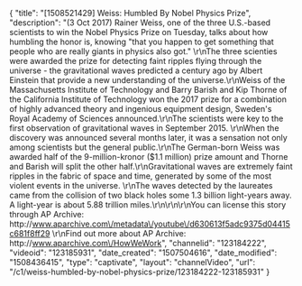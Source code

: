 {
    "title": "[1508521429] Weiss: Humbled By Nobel Physics Prize",
    "description": "(3 Oct 2017) Rainer Weiss, one of the three U.S.-based scientists to win the Nobel Physics Prize on Tuesday, talks about how humbling the honor is, knowing \"that you happen to get something that people who are really giants in physics also got.\" \r\nThe three scienties were awarded the prize for detecting faint ripples flying through the universe - the gravitational waves predicted a century ago by Albert Einstein that provide a new understanding of the universe.\r\nWeiss of the Massachusetts Institute of Technology and Barry Barish and Kip Thorne of the California Institute of Technology won the 2017 prize for a combination of highly advanced theory and ingenious equipment design, Sweden's Royal Academy of Sciences announced.\r\nThe scientists were key to the first observation of gravitational waves in September 2015. \r\nWhen the discovery was announced several months later, it was a sensation not only among scientists but the general public.\r\nThe German-born Weiss was awarded half of the 9-million-kronor ($1.1 million) prize amount and Thorne and Barish will split the other half.\r\nGravitational waves are extremely faint ripples in the fabric of space and time, generated by some of the most violent events in the universe. \r\nThe waves detected by the laureates came from the collision of two black holes some 1.3 billion light-years away. A light-year is about 5.88 trillion miles.\r\n\r\n\r\nYou can license this story through AP Archive: http:\/\/www.aparchive.com\/metadata\/youtube\/d630613f5adc9375d04415c681f8ff29 \r\nFind out more about AP Archive: http:\/\/www.aparchive.com\/HowWeWork",
    "channelid": "123184222",
    "videoid": "123185931",
    "date_created": "1507504616",
    "date_modified": "1508436415",
    "type": "captivate",
    "layout": "channelVideo",
    "url": "\/c1\/weiss-humbled-by-nobel-physics-prize\/123184222-123185931"
}